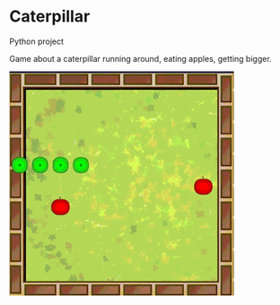 # Caterpillar
Python project

Game about a caterpillar running around, eating apples, getting bigger.

![Caterpillar](caterpillar.gif)
